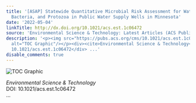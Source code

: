 ```yaml
---
title: '[ASAP] Statewide Quantitative Microbial Risk Assessment for Waterborne Viruses,
  Bacteria, and Protozoa in Public Water Supply Wells in Minnesota'
date: '2022-05-04'
linkTitle: http://dx.doi.org/10.1021/acs.est.1c06472
source: 'Environmental Science & Technology: Latest Articles (ACS Publications)'
description: '<p><img src="https://pubs.acs.org/cms/10.1021/acs.est.1c06472/asset/images/medium/es1c06472_0002.gif"
  alt="TOC Graphic"/></p><div><cite>Environmental Science & Technology</cite></div><div>DOI:
  10.1021/acs.est.1c06472</div> ...'
disable_comments: true
---
```

<p><img src="https://pubs.acs.org/cms/10.1021/acs.est.1c06472/asset/images/medium/es1c06472_0002.gif" alt="TOC Graphic"/></p><div><cite>Environmental Science & Technology</cite></div><div>DOI: 10.1021/acs.est.1c06472</div> ...